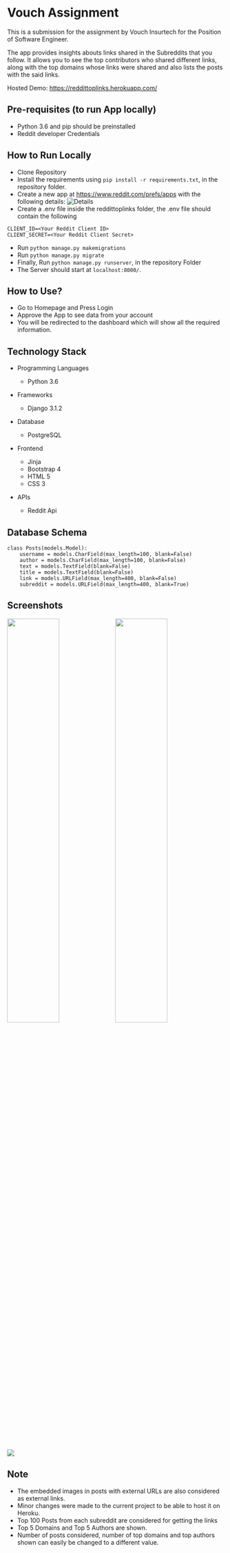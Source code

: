 # Vouch Assignment
This is a submission for the assignment by Vouch Insurtech for the Position of Software Engineer. 

The app provides insights abouts links shared in the Subreddits that you follow.
It allows you to see the top contributors who shared different links, along with the top domains whose links were shared and also lists the posts with the said links.

Hosted Demo: https://reddittoplinks.herokuapp.com/

## Pre-requisites (to run App locally)
- Python 3.6 and pip should be preinstalled
- Reddit developer Credentials

## How to Run Locally
- Clone Repository
- Install the requirements using ```pip install -r requirements.txt```, in the repository folder.
- Create a new app at https://www.reddit.com/prefs/apps with the following details:
![Details](https://i.imgur.com/Jn4DRKU.png)
- Create a .env file inside the reddittoplinks folder, the .env file should contain the following
```
CLIENT_ID=<Your Reddit Client ID>
CLIENT_SECRET=<Your Reddit Client Secret>
```
- Run ```python manage.py makemigrations```
- Run ```python manage.py migrate```
- Finally, Run ```python manage.py runserver```, in the repository Folder
- The Server should start at ```localhost:8000/```.

## How to Use?
- Go to Homepage and Press Login
- Approve the App to see data from your account
- You will be redirected to the dashboard which will show all the required information.

## Technology Stack

- Programming Languages
    - Python 3.6
    
- Frameworks
  - Django 3.1.2

- Database
     - PostgreSQL

- Frontend
    - Jinja
    - Bootstrap 4
    - HTML 5
    - CSS 3

- APIs
    - Reddit Api

## Database Schema
```
class Posts(models.Model):
    username = models.CharField(max_length=100, blank=False)
    author = models.CharField(max_length=100, blank=False)
    text = models.TextField(blank=False)
    title = models.TextField(blank=False)
    link = models.URLField(max_length=400, blank=False)
    subreddit = models.URLField(max_length=400, blank=True)
```

## Screenshots
<p float="left">
  <img src="https://i.imgur.com/NfQMn9X.pngg" width="49%" />
  <img src="https://i.imgur.com/IuiWNaZ.png" width="49%" />
</p> 
<img src="https://i.imgur.com/a7EcgQY.png"/>

## Note
- The embedded images in posts with external URLs are also considered as external links.
- Minor changes were made to the current project to be able to host it on Heroku.
- Top 100 Posts from each subreddit are considered for getting the links
- Top 5 Domains and Top 5 Authors are shown.
- Number of posts considered, number of top domains and top authors shown can easily be changed to a different value.
